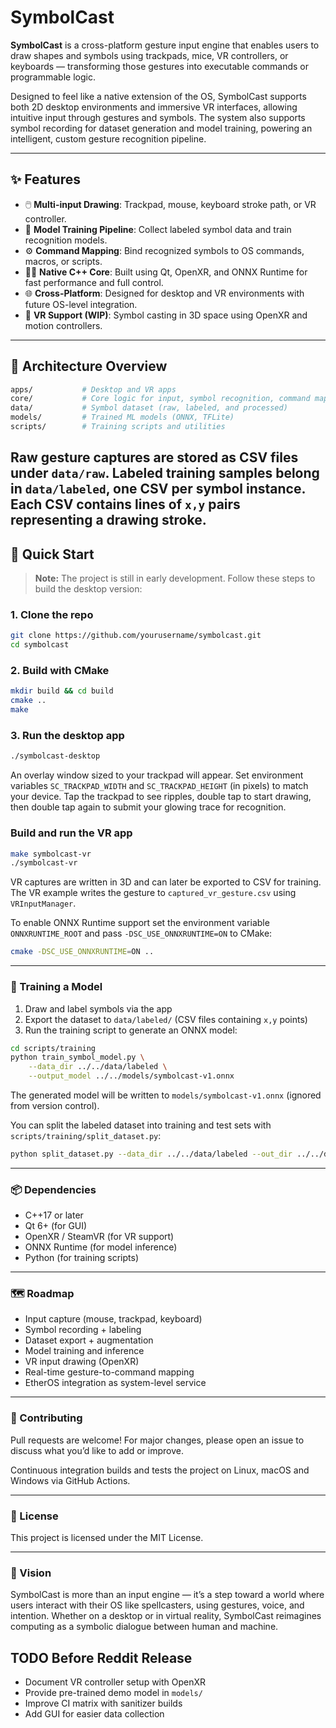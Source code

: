 # SymbolCast

**SymbolCast** is a cross-platform gesture input engine that enables users to draw shapes and symbols using trackpads, mice, VR controllers, or keyboards — transforming those gestures into executable commands or programmable logic.

Designed to feel like a native extension of the OS, SymbolCast supports both 2D desktop environments and immersive VR interfaces, allowing intuitive input through gestures and symbols. The system also supports symbol recording for dataset generation and model training, powering an intelligent, custom gesture recognition pipeline.

---

## ✨ Features

- 🖱️ **Multi-input Drawing**: Trackpad, mouse, keyboard stroke path, or VR controller.
- 🧠 **Model Training Pipeline**: Collect labeled symbol data and train recognition models.
- ⚙️ **Command Mapping**: Bind recognized symbols to OS commands, macros, or scripts.
- 🧑‍💻 **Native C++ Core**: Built using Qt, OpenXR, and ONNX Runtime for fast performance and full control.
- 🌐 **Cross-Platform**: Designed for desktop and VR environments with future OS-level integration.
- 🔄 **VR Support (WIP)**: Symbol casting in 3D space using OpenXR and motion controllers.

---

## 🧱 Architecture Overview
```bash
apps/           # Desktop and VR apps
core/           # Core logic for input, symbol recognition, command mapping
data/           # Symbol dataset (raw, labeled, and processed)
models/         # Trained ML models (ONNX, TFLite)
scripts/        # Training scripts and utilities
```
Raw gesture captures are stored as CSV files under `data/raw`. Labeled training
samples belong in `data/labeled`, one CSV per symbol instance. Each CSV contains
lines of `x,y` pairs representing a drawing stroke.
---

## 🚀 Quick Start

> **Note:** The project is still in early development. Follow these steps to build the desktop version:

### 1. Clone the repo

```bash
git clone https://github.com/yourusername/symbolcast.git
cd symbolcast
```

### 2. Build with CMake

```bash
mkdir build && cd build
cmake ..
make
```

### 3. Run the desktop app
```bash
./symbolcast-desktop
```

An overlay window sized to your trackpad will appear. Set environment variables `SC_TRACKPAD_WIDTH` and `SC_TRACKPAD_HEIGHT` (in pixels) to match your device. Tap the trackpad to see ripples, double tap to start drawing, then double tap again to submit your glowing trace for recognition.

### Build and run the VR app
```bash
make symbolcast-vr
./symbolcast-vr
```
VR captures are written in 3D and can later be exported to CSV for training. The
VR example writes the gesture to `captured_vr_gesture.csv` using `VRInputManager`.

To enable ONNX Runtime support set the environment variable `ONNXRUNTIME_ROOT`
and pass `-DSC_USE_ONNXRUNTIME=ON` to CMake:

```bash
cmake -DSC_USE_ONNXRUNTIME=ON ..
```



---

### 🧪 Training a Model
1. Draw and label symbols via the app
2. Export the dataset to `data/labeled/` (CSV files containing `x,y` points)
3. Run the training script to generate an ONNX model:

```bash
cd scripts/training
python train_symbol_model.py \
    --data_dir ../../data/labeled \
    --output_model ../../models/symbolcast-v1.onnx
```
The generated model will be written to `models/symbolcast-v1.onnx` (ignored from
version control).

You can split the labeled dataset into training and test sets with
`scripts/training/split_dataset.py`:

```bash
python split_dataset.py --data_dir ../../data/labeled --out_dir ../../data/split
```


---

### 📦 Dependencies
- C++17 or later
- Qt 6+ (for GUI)
- OpenXR / SteamVR (for VR support)
- ONNX Runtime (for model inference)
- Python (for training scripts)

---

### 🗺️ Roadmap
- Input capture (mouse, trackpad, keyboard)
- Symbol recording + labeling
- Dataset export + augmentation
- Model training and inference
- VR input drawing (OpenXR)
- Real-time gesture-to-command mapping
- EtherOS integration as system-level service

---

### 🤝 Contributing

Pull requests are welcome! For major changes, please open an issue to discuss what you’d like to add or improve.

Continuous integration builds and tests the project on Linux, macOS and Windows via GitHub Actions.

---

### 📜 License

This project is licensed under the MIT License.

---

### 🌌 Vision

SymbolCast is more than an input engine — it’s a step toward a world where users interact with their OS like spellcasters, using gestures, voice, and intention. Whether on a desktop or in virtual reality, SymbolCast reimagines computing as a symbolic dialogue between human and machine.

## TODO Before Reddit Release

<!-- TODO: Expand dataset with more symbols and capture utilities -->
- Document VR controller setup with OpenXR
- Provide pre-trained demo model in `models/`
- Improve CI matrix with sanitizer builds
- Add GUI for easier data collection
